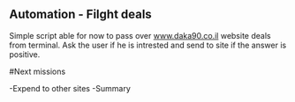 ## Automation - Filght deals
Simple script able for now to pass over www.daka90.co.il website deals from terminal.
Ask the user if he is intrested and send to site if the answer is positive.

#Next missions

-Expend to other sites
-Summary
